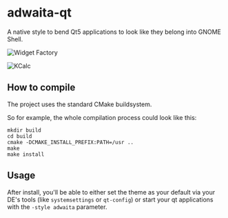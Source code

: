 adwaita-qt
==========

A native style to bend Qt5 applications to look like they belong into GNOME Shell.

![Widget Factory](data/screenshots/widgets.png)

![KCalc](data/screenshots/kcalc.png)

## How to compile

The project uses the standard CMake buildsystem.

So for example, the whole compilation process could look like this:

```
mkdir build
cd build
cmake -DCMAKE_INSTALL_PREFIX:PATH=/usr ..
make
make install
```

## Usage

After install, you'll be able to either set the theme as your default via your DE's tools (like `systemsettings` or `qt-config`) or start your qt applications with the `-style adwaita` parameter.
